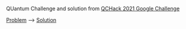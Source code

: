 QUantum Challenge and solution from [QCHack 2021 Google Challenge](https://github.com/quantumlib/qchack-2021-challenge)

[Problem](./problem.md) --> [Solution](./solution/solution.py)